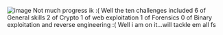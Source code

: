 ![image](https://github.com/user-attachments/assets/64792475-17b9-409a-be42-bd517bcb23ad)
Not much progress ik :(
Well the ten challenges included 
6 of General skills
2 of Crypto
1 of web exploitation
1 of Forensics
0 of Binary exploitation and reverse engineering :(
Well i am on it...will tackle em all fs
